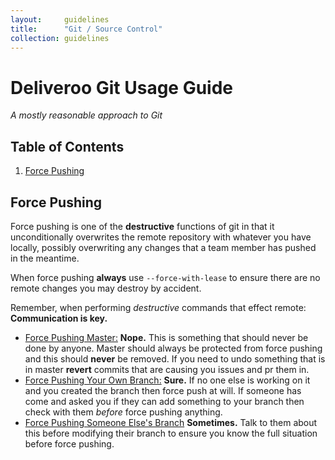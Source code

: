 ```yaml
---
layout:     guidelines
title:      "Git / Source Control"
collection: guidelines
---
```


# Deliveroo Git Usage Guide

*A mostly reasonable approach to Git*

## Table of Contents

  1. [Force Pushing](#force-pushing)

## Force Pushing

Force pushing is one of the **destructive** functions of git in that it unconditionally overwrites the remote repository with whatever you have locally, possibly overwriting any changes that a team member has pushed in the meantime.

When force pushing **always** use `--force-with-lease` to ensure there are no remote changes you may destroy by accident.

Remember, when performing _destructive_ commands that effect remote: **Communication is key.**

- [Force Pushing Master:](#force-pushing--master) **Nope.** This is something that should never be done by anyone. Master should always be protected from force pushing and this should **never** be removed. If you need to undo something that is in master **revert** commits that are causing you issues and pr them in.
- [Force Pushing Your Own Branch:](#force-pushing--own-branch) **Sure.** If no one else is working on it and you created the branch then force push at will. If someone has come and asked you if they can add something to your branch then check with them *before* force pushing anything.
- [Force Pushing Someone Else's Branch](#force-pushing--other-branch) **Sometimes.** Talk to them about this before modifying their branch to ensure you know the full situation before force pushing.
